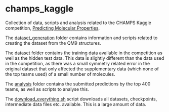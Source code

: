 # champs_kaggle
Collection of data, scripts and analysis related to the CHAMPS Kaggle competition, [Predicting Molecular Properties](https://www.kaggle.com/c/champs-scalar-coupling).

The [dataset_generation](./dataset_generation) folder contains information and scripts related to creating the dataset 
from the QM9 structures.

The [dataset](./dataset) folder contains the training data available in the competition as well as the hidden test data.
This data is slightly different than the data used in the competition, as there was a small symmetry related error in the original dataset that only affected the supplementary data (which none of the top teams used) of a small number of molecules.

The [analysis](./analysis) folder contains the submitted predictions by the top 400 teams, as well as scripts to analyse this.

The [download_everything.sh](./download_everything.sh) script downloads all datasets, checkpoints, intermediate data files etc. available. This is a large amount of data.
